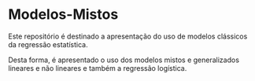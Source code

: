 # Modelos-Mistos

Este repositório é destinado a apresentação do uso de modelos clássicos da regressão estatística. 

Desta forma, é apresentado o uso dos modelos mistos e generalizados lineares e não lineares e também a regressão logística.
